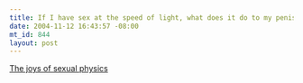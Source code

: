 ```yaml
--- 
title: If I have sex at the speed of light, what does it do to my penis size?
date: 2004-11-12 16:43:57 -08:00
mt_id: 844
layout: post
---
```

<A HREF='http://www.sexualphysics.com/'>The joys of sexual physics</A>
